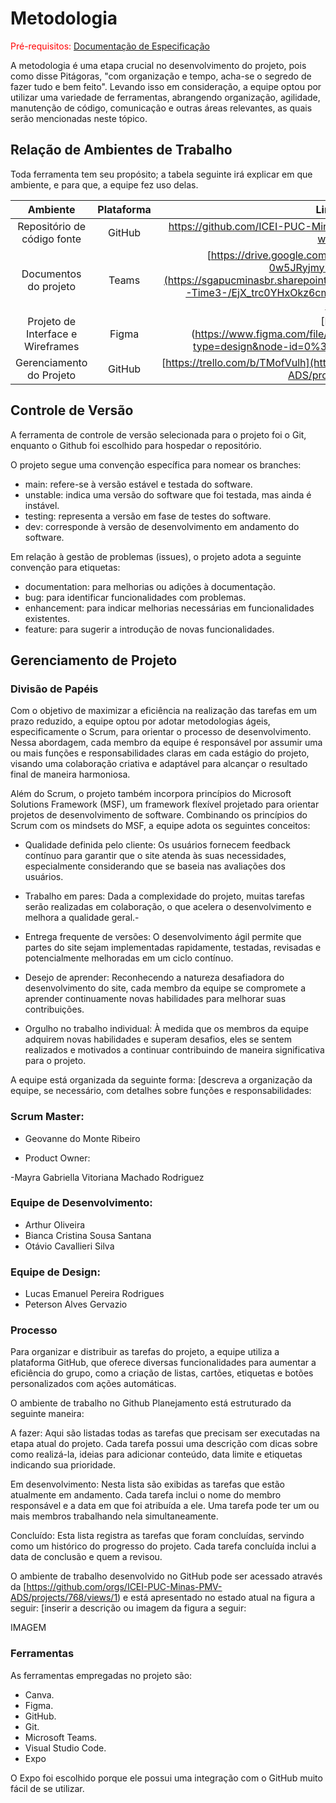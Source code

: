 
# Metodologia

<span style="color:red">Pré-requisitos: <a href="2-Especificação do Projeto.md"> Documentação de Especificação</a></span>


A metodologia é uma etapa crucial no desenvolvimento do projeto, pois como disse Pitágoras, "com organização e tempo, acha-se o segredo de fazer tudo e bem feito". Levando isso em consideração, a equipe optou por utilizar uma variedade de ferramentas, abrangendo organização, agilidade, manutenção de código, comunicação e outras áreas relevantes, as quais serão mencionadas neste tópico.

## Relação de Ambientes de Trabalho

Toda ferramenta tem seu propósito; a tabela seguinte irá explicar em que ambiente, e para que, a equipe fez uso delas.

|              Ambiente              |  Plataforma  |                                    Link de Acesso                                    |
|:----------------------------------:|:------------:|:------------------------------------------------------------------------------------:|
|     Repositório de código fonte    |    GitHub    | [https://github.com/ICEI-PUC-Minas-PMV-ADS/pmv-ads-2022-2-e1-proj-web-t4-filmes  ](https://github.com/ICEI-PUC-Minas-PMV-ADS/pmv-ads-2024-1-e3-proj-mov-t1-cine-br)|
|        Documentos do projeto       | Teams | [https://drive.google.com/drive/folders/1POynLcQ6bOiBFRq-0w5JRyjmy7eRR508?usp=sharing](https://sgapucminasbr.sharepoint.com/:f:/s/team_sga_2418_2024_1_8512101-Time3-/EjX_trc0YHxOkz6cm5WIQ1wBE3HIE0uDxs2p96qWfP2vNQ?e=XKHpvD) |
| Projeto de Interface e  Wireframes |   Figma  | [FALTA LINK  ](https://www.figma.com/file/9zmCe67bVCwrT2sTmY3ZHb/Untitled?type=design&node-id=0%3A1&mode=design&t=kB2Nii0n5O7YwS                             |
|      Gerenciamento do Projeto      |    GitHub    | [https://trello.com/b/TMofVulh](https://github.com/orgs/ICEI-PUC-Minas-PMV-ADS/projects/768/views/1) |



## Controle de Versão



A ferramenta de controle de versão selecionada para o projeto foi o Git, enquanto o Github foi escolhido para hospedar o repositório.

O projeto segue uma convenção específica para nomear os branches:

- main: refere-se à versão estável e testada do software.
- unstable: indica uma versão do software que foi testada, mas ainda é instável.
- testing: representa a versão em fase de testes do software.
- dev: corresponde à versão de desenvolvimento em andamento do software.

Em relação à gestão de problemas (issues), o projeto adota a seguinte convenção para etiquetas:

- documentation: para melhorias ou adições à documentação.
- bug: para identificar funcionalidades com problemas.
- enhancement: para indicar melhorias necessárias em funcionalidades existentes.
- feature: para sugerir a introdução de novas funcionalidades.



## Gerenciamento de Projeto

### Divisão de Papéis

Com o objetivo de maximizar a eficiência na realização das tarefas em um prazo reduzido, a equipe optou por adotar metodologias ágeis, especificamente o Scrum, para orientar o processo de desenvolvimento. Nessa abordagem, cada membro da equipe é responsável por assumir uma ou mais funções e responsabilidades claras em cada estágio do projeto, visando uma colaboração criativa e adaptável para alcançar o resultado final de maneira harmoniosa.

Além do Scrum, o projeto também incorpora princípios do Microsoft Solutions Framework (MSF), um framework flexível projetado para orientar projetos de desenvolvimento de software. Combinando os princípios do Scrum com os mindsets do MSF, a equipe adota os seguintes conceitos:

- Qualidade definida pelo cliente: Os usuários fornecem feedback contínuo para garantir que o site atenda às suas necessidades, especialmente considerando que se baseia nas avaliações dos usuários.

- Trabalho em pares: Dada a complexidade do projeto, muitas tarefas serão realizadas em colaboração, o que acelera o desenvolvimento e melhora a qualidade geral.-

- Entrega frequente de versões: O desenvolvimento ágil permite que partes do site sejam implementadas rapidamente, testadas, revisadas e potencialmente melhoradas em um ciclo contínuo.

- Desejo de aprender: Reconhecendo a natureza desafiadora do desenvolvimento do site, cada membro da equipe se compromete a aprender continuamente novas habilidades para melhorar suas contribuições.

- Orgulho no trabalho individual: À medida que os membros da equipe adquirem novas habilidades e superam desafios, eles se sentem realizados e motivados a continuar contribuindo de maneira significativa para o projeto.

A equipe está organizada da seguinte forma: [descreva a organização da equipe, se necessário, com detalhes sobre funções e responsabilidades:

### Scrum Master: 

- Geovanne do Monte Ribeiro

- Product Owner: 

-Mayra Gabriella Vitoriana Machado Rodriguez

###  Equipe de Desenvolvimento:

- Arthur Oliveira
- Bianca Cristina Sousa Santana
- Otávio Cavallieri Silva

###  Equipe de Design:

- Lucas Emanuel Pereira Rodrigues
- Peterson Alves Gervazio

### Processo

Para organizar e distribuir as tarefas do projeto, a equipe utiliza a plataforma GitHub, que oferece diversas funcionalidades para aumentar a eficiência do grupo, como a criação de listas, cartões, etiquetas e botões personalizados com ações automáticas.

O ambiente de trabalho no Github Planejamento está estruturado da seguinte maneira:

A fazer: Aqui são listadas todas as tarefas que precisam ser executadas na etapa atual do projeto. Cada tarefa possui uma descrição com dicas sobre como realizá-la, ideias para adicionar conteúdo, data limite e etiquetas indicando sua prioridade.

Em desenvolvimento: Nesta lista são exibidas as tarefas que estão atualmente em andamento. Cada tarefa inclui o nome do membro responsável e a data em que foi atribuída a ele. Uma tarefa pode ter um ou mais membros trabalhando nela simultaneamente.

Concluído: Esta lista registra as tarefas que foram concluídas, servindo como um histórico do progresso do projeto. Cada tarefa concluída inclui a data de conclusão e quem a revisou.

O ambiente de trabalho desenvolvido no GitHub pode ser acessado através da [https://github.com/orgs/ICEI-PUC-Minas-PMV-ADS/projects/768/views/1) e está apresentado no estado atual na figura a seguir: [inserir a descrição ou imagem da figura a seguir:



IMAGEM



### Ferramentas

As ferramentas empregadas no projeto são:

- Canva.
- Figma.
- GitHub.
- Git.
- Microsoft Teams.
- Visual Studio Code.
- Expo

O Expo foi escolhido porque ele possui uma integração com o GitHub muito fácil de se utilizar. 
